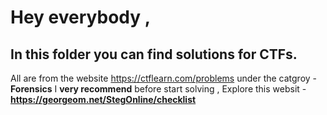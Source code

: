 # Hey everybody , 
## In this folder you can find solutions for CTFs.
All are from the website https://ctflearn.com/problems under the catgroy - **Forensics**
I **very recommend** before start solving , Explore this websit - **https://georgeom.net/StegOnline/checklist**
